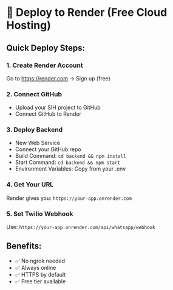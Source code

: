 # 🚀 Deploy to Render (Free Cloud Hosting)

## Quick Deploy Steps:

### 1. Create Render Account
Go to https://render.com → Sign up (free)

### 2. Connect GitHub
- Upload your SIH project to GitHub
- Connect GitHub to Render

### 3. Deploy Backend
- New Web Service
- Connect your GitHub repo
- Build Command: `cd backend && npm install`
- Start Command: `cd backend && npm start`
- Environment Variables: Copy from your .env

### 4. Get Your URL
Render gives you: `https://your-app.onrender.com`

### 5. Set Twilio Webhook
Use: `https://your-app.onrender.com/api/whatsapp/webhook`

## Benefits:
- ✅ No ngrok needed
- ✅ Always online
- ✅ HTTPS by default
- ✅ Free tier available
